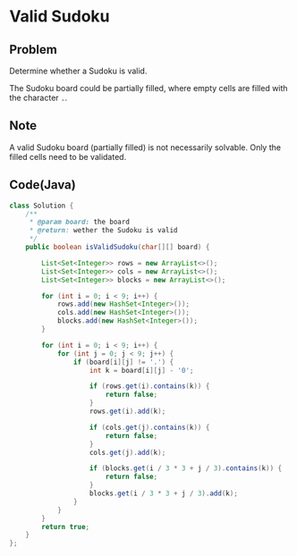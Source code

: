 # Valid Sudoku

## Problem

Determine whether a Sudoku is valid.

The Sudoku board could be partially filled, where empty cells are filled with the character `.`.

## Note

A valid Sudoku board (partially filled) is not necessarily solvable. Only the filled cells need to be validated.

## Code(Java)

```java
class Solution {
    /**
     * @param board: the board
     * @return: wether the Sudoku is valid
     */
    public boolean isValidSudoku(char[][] board) {

        List<Set<Integer>> rows = new ArrayList<>();
        List<Set<Integer>> cols = new ArrayList<>();
        List<Set<Integer>> blocks = new ArrayList<>();

        for (int i = 0; i < 9; i++) {
            rows.add(new HashSet<Integer>());
            cols.add(new HashSet<Integer>());
            blocks.add(new HashSet<Integer>());
        }

        for (int i = 0; i < 9; i++) {
            for (int j = 0; j < 9; j++) {
                if (board[i][j] != '.') {
                    int k = board[i][j] - '0';

                    if (rows.get(i).contains(k)) {
                        return false;
                    }
                    rows.get(i).add(k);

                    if (cols.get(j).contains(k)) {
                        return false;
                    }
                    cols.get(j).add(k);

                    if (blocks.get(i / 3 * 3 + j / 3).contains(k)) {
                        return false;
                    }
                    blocks.get(i / 3 * 3 + j / 3).add(k);
                }
            }
        }
        return true;
    }
};
```
